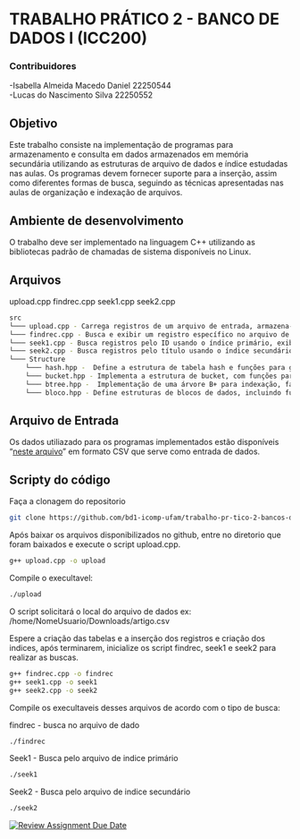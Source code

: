 # TRABALHO PRÁTICO 2 - BANCO DE DADOS I (ICC200)
### Contribuidores
-Isabella Almeida Macedo Daniel 22250544 \
-Lucas do Nascimento Silva 22250552


## Objetivo
Este trabalho consiste na implementação de programas para armazenamento e consulta em  dados armazenados em memória secundária utilizando as estruturas de arquivo de dados e índice estudadas nas aulas. Os programas devem fornecer suporte para a inserção, assim como diferentes formas de busca, seguindo as técnicas apresentadas nas aulas de organização e indexação de arquivos.


## Ambiente de desenvolvimento

O trabalho deve ser implementado na linguagem C++ utilizando as bibliotecas padrão de chamadas de sistema disponíveis no Linux.

## Arquivos

upload.cpp
findrec.cpp
seek1.cpp
seek2.cpp

```sh
src
└─── upload.cpp - Carrega registros de um arquivo de entrada, armazena-os em uma tabela hash e cria índices B+.
└─── findrec.cpp - Busca e exibir um registro específico no arquivo de dados binário, com base no ID do registro.
└─── seek1.cpp - Busca registros pelo ID usando o índice primário, exibindo o registro e o número de blocos lidos.
└─── seek2.cpp - Busca registros pelo título usando o índice secundário e exibe o registro encontrado junto com informações de acesso.
└─── Structure 
    └─── hash.hpp -  Define a estrutura de tabela hash e funções para gerar índices e inserir registros.
    └─── bucket.hpp - Implementa a estrutura de bucket, com funções para manipular blocos de dados em buckets e armazená-los em um arquivo binário.
    └─── btree.hpp -  Implementação de uma árvore B+ para indexação, facilitando a busca e organização de registros em disco.
    └─── bloco.hpp - Define estruturas de blocos de dados, incluindo funções para criar e gerenciar blocos que armazenam registros
```


## Arquivo de Entrada

Os dados utiliazado para os programas implementados estão disponíveis “[neste arquivo](https://drive.google.com/file/d/1EVoP0d9Wwzj1O6eoFIkel9I3cpe43Gbv/view?usp=sharing)”  em formato CSV que serve como entrada de dados.


## Scripty do código

Faça a clonagem do repositorio 
  
```sh
git clone https://github.com/bd1-icomp-ufam/trabalho-pr-tico-2-bancos-de-dados-2024-2-tp1-isabella-lucas_nascimento
```

Após baixar os arquivos disponibilizados no github, entre no diretorio que foram baixados e execute o script upload.cpp.
```sh
g++ upload.cpp -o upload
```
Compile o execultavel:

```sh
./upload
```

O script solicitará o local do arquivo de dados
ex: /home/NomeUsuario/Downloads/artigo.csv

Espere a criação das tabelas e a inserção dos registros e criação dos indices, após terminarem, inicialize os script findrec, seek1 e seek2 para realizar as buscas.
```sh
g++ findrec.cpp -o findrec
g++ seek1.cpp -o seek1
g++ seek2.cpp -o seek2
```
Compile os execultaveis desses arquivos de acordo com o tipo de busca:

findrec - busca no arquivo de dado <ID>

```sh
./findrec
```

Seek1 - Busca pelo arquivo de indice primário <ID>

```sh
./seek1 
```

Seek2 - Busca pelo arquivo de indice secundário <TItulo>
```sh
./seek2
```


[![Review Assignment Due Date](https://classroom.github.com/assets/deadline-readme-button-22041afd0340ce965d47ae6ef1cefeee28c7c493a6346c4f15d667ab976d596c.svg)](https://classroom.github.com/a/qqQZEoeb)
